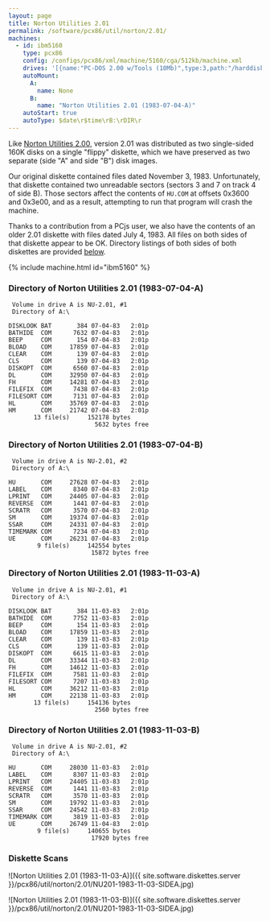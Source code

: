 ```yaml
---
layout: page
title: Norton Utilities 2.01
permalink: /software/pcx86/util/norton/2.01/
machines:
  - id: ibm5160
    type: pcx86
    config: /configs/pcx86/xml/machine/5160/cga/512kb/machine.xml
    drives: '[{name:"PC-DOS 2.00 w/Tools (10Mb)",type:3,path:"/harddisks/pcx86/10mb/PCDOS200-C400.json"},{name:"MS-DOS 1.x/2.x Source (10Mb)",type:3,path:"/harddisks/pcx86/10mb/MSDOS-SRC.json"}]'
    autoMount:
      A:
        name: None
      B:
        name: "Norton Utilities 2.01 (1983-07-04-A)"
    autoStart: true
    autoType: $date\r$time\rB:\rDIR\r
---
```


Like [Norton Utilities 2.00](../2.00/), version 2.01 was distributed as two single-sided 160K disks on a single "flippy"
diskette, which we have preserved as two separate (side "A" and side "B") disk images.

Our original diskette contained files dated November 3, 1983.  Unfortunately, that diskette contained two unreadable
sectors (sectors 3 and 7 on track 4 of side B).  Those sectors affect the contents of `HU.COM` at offsets 0x3600 and 0x3e00,
and as a result, attempting to run that program will crash the machine.

Thanks to a contribution from a PCjs user, we also have the contents of an older 2.01 diskette with files dated July 4, 1983.
All files on both sides of that diskette appear to be OK.  Directory listings of both sides of both diskettes are provided
[below](#directory-of-norton-utilities-201-1983-07-04-a).

{% include machine.html id="ibm5160" %}

### Directory of Norton Utilities 2.01 (1983-07-04-A)

	 Volume in drive A is NU-2.01, #1
	 Directory of A:\

	DISKLOOK BAT       384 07-04-83   2:01p
	BATHIDE  COM      7632 07-04-83   2:01p
	BEEP     COM       154 07-04-83   2:01p
	BLOAD    COM     17859 07-04-83   2:01p
	CLEAR    COM       139 07-04-83   2:01p
	CLS      COM       139 07-04-83   2:01p
	DISKOPT  COM      6560 07-04-83   2:01p
	DL       COM     32950 07-04-83   2:01p
	FH       COM     14281 07-04-83   2:01p
	FILEFIX  COM      7438 07-04-83   2:01p
	FILESORT COM      7131 07-04-83   2:01p
	HL       COM     35769 07-04-83   2:01p
	HM       COM     21742 07-04-83   2:01p
	       13 file(s)     152178 bytes
	                        5632 bytes free

### Directory of Norton Utilities 2.01 (1983-07-04-B)

	 Volume in drive A is NU-2.01, #2
	 Directory of A:\

	HU       COM     27628 07-04-83   2:01p
	LABEL    COM      8340 07-04-83   2:01p
	LPRINT   COM     24405 07-04-83   2:01p
	REVERSE  COM      1441 07-04-83   2:01p
	SCRATR   COM      3570 07-04-83   2:01p
	SM       COM     19374 07-04-83   2:01p
	SSAR     COM     24331 07-04-83   2:01p
	TIMEMARK COM      7234 07-04-83   2:01p
	UE       COM     26231 07-04-83   2:01p
	        9 file(s)     142554 bytes
	                       15872 bytes free

### Directory of Norton Utilities 2.01 (1983-11-03-A)

	 Volume in drive A is NU-2.01, #1
	 Directory of A:\

	DISKLOOK BAT       384 11-03-83   2:01p
	BATHIDE  COM      7752 11-03-83   2:01p
	BEEP     COM       154 11-03-83   2:01p
	BLOAD    COM     17859 11-03-83   2:01p
	CLEAR    COM       139 11-03-83   2:01p
	CLS      COM       139 11-03-83   2:01p
	DISKOPT  COM      6615 11-03-83   2:01p
	DL       COM     33344 11-03-83   2:01p
	FH       COM     14612 11-03-83   2:01p
	FILEFIX  COM      7581 11-03-83   2:01p
	FILESORT COM      7207 11-03-83   2:01p
	HL       COM     36212 11-03-83   2:01p
	HM       COM     22138 11-03-83   2:01p
	       13 file(s)     154136 bytes
	                        2560 bytes free

### Directory of Norton Utilities 2.01 (1983-11-03-B)

	 Volume in drive A is NU-2.01, #2
	 Directory of A:\

	HU       COM     28030 11-03-83   2:01p
	LABEL    COM      8307 11-03-83   2:01p
	LPRINT   COM     24405 11-03-83   2:01p
	REVERSE  COM      1441 11-03-83   2:01p
	SCRATR   COM      3570 11-03-83   2:01p
	SM       COM     19792 11-03-83   2:01p
	SSAR     COM     24542 11-03-83   2:01p
	TIMEMARK COM      3819 11-03-83   2:01p
	UE       COM     26749 11-04-83   2:01p
	        9 file(s)     140655 bytes
	                       17920 bytes free

### Diskette Scans

![Norton Utilities 2.01 (1983-11-03-A)]({{ site.software.diskettes.server }}/pcx86/util/norton/2.01/NU201-1983-11-03-SIDEA.jpg)

![Norton Utilities 2.01 (1983-11-03-B)]({{ site.software.diskettes.server }}/pcx86/util/norton/2.01/NU201-1983-11-03-SIDEA.jpg)
